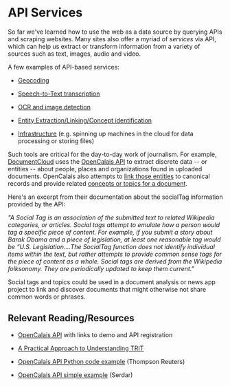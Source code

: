 # API Services

So far we've learned how to use the web as a data source by querying
APIs and scraping websites. Many sites also offer a myriad of *services*
via API, which can help us extract or transform information from a
variety of sources such as text, images, audio and video.

A few examples of API-based services:

- [Geocoding](https://developers.google.com/maps/documentation/geocoding/intro)

- [Speech-to-Text transcription](https://cloud.google.com/speech-to-text/)

- [OCR and image detection](https://cloud.google.com/vision/docs/reference/rest/)

- [Entity Extraction/Linking/Concept identification](http://www.opencalais.com/opencalais-api/)

- [Infrastructure](https://docs.aws.amazon.com/index.html#lang/en_us)
     (e.g. spinning up machines in the cloud for data processing or
     storing files)

Such tools are critical for the day-to-day work of journalism. For
example, [DocumentCloud](https://www.documentcloud.org/) uses the [OpenCalais API](http://www.opencalais.com/opencalais-api/) to extract
discrete data -- or entities -- about people, places and organizations
found in uploaded documents. OpenCalais also attempts to [link those entities](https://en.wikipedia.org/wiki/Entity_linking) to canonical records and provide related [concepts or topics for a document](https://en.wikipedia.org/wiki/Concept_mining).

Here's an excerpt from their documentation about the socialTag
information provided by the API:

 *"A Social Tag is an association of the submitted text to related
 Wikipedia categories, or articles. Social tags attempt to emulate how
 a person would tag a specific piece of content. For example, if you
 submit a story about Barak Obama and a piece of legislation, at least
 one reasonable tag would be “U.S. Legislation….The SocialTag function
 does not identify individual items within the text, but rather
 attempts to provide common sense tags for the piece of content as a
 whole. Social tags are derived from the Wikipedia folksonomy. They are
 periodically updated to keep them current."*

Social tags and topics could be used in a document analysis or news app
project to link and discover documents that might otherwise not share
common words or phrases.

## Relevant Reading/Resources

-  [OpenCalais API](http://www.opencalais.com/opencalais-api/) with links
     to demo and API registration

-  [A Practical Approach to Understanding TRIT](https://developers.thomsonreuters.com/article/practical-approach-understanding-and-ingesting-trit-output-your-use-case)

-  [OpenCalais API Python code example](http://www.opencalais.com/python-code-sample/)
     (Thompson Reuters)

-  [OpenCalais API simple example](https://github.com/zstumgoren/stanford-progj-2019/tree/master/code/calais_example)
     (Serdar)
